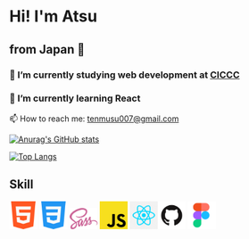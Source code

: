 # Hi! I'm Atsu
## from Japan 🗾




### 🔭 I’m currently studying web development at <a href="https://ciccc.ca/">CICCC</a>
### 🌱 I’m currently learning React
<!-- 👯 I’m looking to collaborate on my friends -->
<!-- 🤔 I’m looking for help with ...-->
<!-- ### 💬 Ask me about whatevre you want -->
 📫 How to reach me: tenmusu007@gmail.com


[![Anurag's GitHub stats](https://github-readme-stats.vercel.app/api?username=tenmusu007&show_icons=true&theme=gruvbox)](https://github.com/anuraghazra/github-readme-stats)

[![Top Langs](https://github-readme-stats.vercel.app/api/top-langs/?username=tenmusu007&layout=compact)](https://github.com/anuraghazra/github-readme-stats)

## Skill
<img src="readme-images/html5.png" width="50"> <img src="readme-images/css3.png" width="50">  <img src="readme-images/scss.png" width="50"> <img src="readme-images/js.png" width="50"> <img src="readme-images/react.png" width="50"><img src="readme-images/github.png" width="50"> <img src="readme-images/figma.png" width="50">
